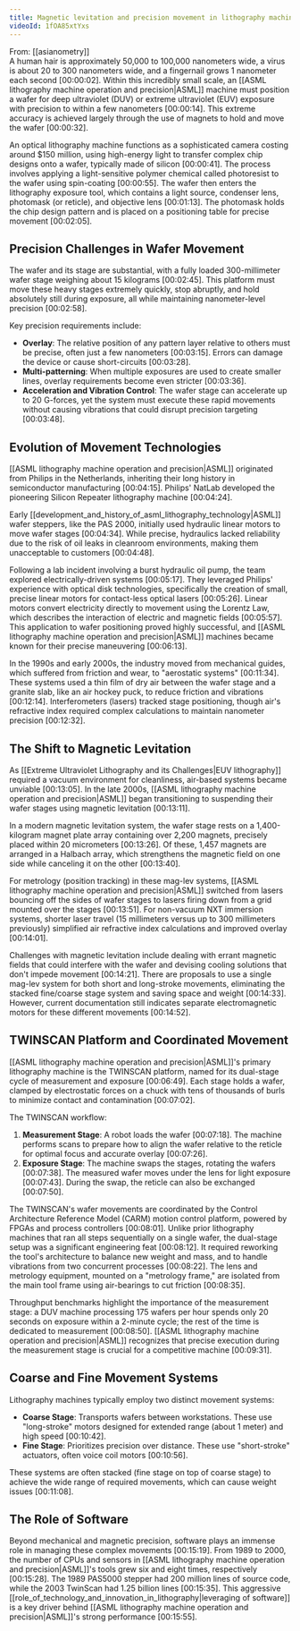```yaml
---
title: Magnetic levitation and precision movement in lithography machines
videoId: 1fOA85xtYxs
---
```


From: [[asianometry]] <br/> 
A human hair is approximately 50,000 to 100,000 nanometers wide, a virus is about 20 to 300 nanometers wide, and a fingernail grows 1 nanometer each second <a class="yt-timestamp" data-t="00:00:02">[00:00:02]</a>. Within this incredibly small scale, an [[ASML lithography machine operation and precision|ASML]] machine must position a wafer for deep ultraviolet (DUV) or extreme ultraviolet (EUV) exposure with precision to within a few nanometers <a class="yt-timestamp" data-t="00:00:14">[00:00:14]</a>. This extreme accuracy is achieved largely through the use of magnets to hold and move the wafer <a class="yt-timestamp" data-t="00:00:32">[00:00:32]</a>.

An optical lithography machine functions as a sophisticated camera costing around $150 million, using high-energy light to transfer complex chip designs onto a wafer, typically made of silicon <a class="yt-timestamp" data-t="00:00:41">[00:00:41]</a>. The process involves applying a light-sensitive polymer chemical called photoresist to the wafer using spin-coating <a class="yt-timestamp" data-t="00:00:55">[00:00:55]</a>. The wafer then enters the lithography exposure tool, which contains a light source, condenser lens, photomask (or reticle), and objective lens <a class="yt-timestamp" data-t="00:01:13">[00:01:13]</a>. The photomask holds the chip design pattern and is placed on a positioning table for precise movement <a class="yt-timestamp" data-t="00:02:05">[00:02:05]</a>.

## Precision Challenges in Wafer Movement

The wafer and its stage are substantial, with a fully loaded 300-millimeter wafer stage weighing about 15 kilograms <a class="yt-timestamp" data-t="00:02:45">[00:02:45]</a>. This platform must move these heavy stages extremely quickly, stop abruptly, and hold absolutely still during exposure, all while maintaining nanometer-level precision <a class="yt-timestamp" data-t="00:02:58">[00:02:58]</a>.

Key precision requirements include:
*   **Overlay**: The relative position of any pattern layer relative to others must be precise, often just a few nanometers <a class="yt-timestamp" data-t="00:03:15">[00:03:15]</a>. Errors can damage the device or cause short-circuits <a class="yt-timestamp" data-t="00:03:28">[00:03:28]</a>.
*   **Multi-patterning**: When multiple exposures are used to create smaller lines, overlay requirements become even stricter <a class="yt-timestamp" data-t="00:03:36">[00:03:36]</a>.
*   **Acceleration and Vibration Control**: The wafer stage can accelerate up to 20 G-forces, yet the system must execute these rapid movements without causing vibrations that could disrupt precision targeting <a class="yt-timestamp" data-t="00:03:48">[00:03:48]</a>.

## Evolution of Movement Technologies

[[ASML lithography machine operation and precision|ASML]] originated from Philips in the Netherlands, inheriting their long history in semiconductor manufacturing <a class="yt-timestamp" data-t="00:04:15">[00:04:15]</a>. Philips' NatLab developed the pioneering Silicon Repeater lithography machine <a class="yt-timestamp" data-t="00:04:24">[00:04:24]</a>.

Early [[development_and_history_of_asml_lithography_technology|ASML]] wafer steppers, like the PAS 2000, initially used hydraulic linear motors to move wafer stages <a class="yt-timestamp" data-t="00:04:34">[00:04:34]</a>. While precise, hydraulics lacked reliability due to the risk of oil leaks in cleanroom environments, making them unacceptable to customers <a class="yt-timestamp" data-t="00:04:48">[00:04:48]</a>.

Following a lab incident involving a burst hydraulic oil pump, the team explored electrically-driven systems <a class="yt-timestamp" data-t="00:05:17">[00:05:17]</a>. They leveraged Philips' experience with optical disk technologies, specifically the creation of small, precise linear motors for contact-less optical lasers <a class="yt-timestamp" data-t="00:05:26">[00:05:26]</a>. Linear motors convert electricity directly to movement using the Lorentz Law, which describes the interaction of electric and magnetic fields <a class="yt-timestamp" data-t="00:05:57">[00:05:57]</a>. This application to wafer positioning proved highly successful, and [[ASML lithography machine operation and precision|ASML]] machines became known for their precise maneuvering <a class="yt-timestamp" data-t="00:06:13">[00:06:13]</a>.

In the 1990s and early 2000s, the industry moved from mechanical guides, which suffered from friction and wear, to "aerostatic systems" <a class="yt-timestamp" data-t="00:11:34">[00:11:34]</a>. These systems used a thin film of dry air between the wafer stage and a granite slab, like an air hockey puck, to reduce friction and vibrations <a class="yt-timestamp" data-t="00:12:14">[00:12:14]</a>. Interferometers (lasers) tracked stage positioning, though air's refractive index required complex calculations to maintain nanometer precision <a class="yt-timestamp" data-t="00:12:32">[00:12:32]</a>.

## The Shift to Magnetic Levitation

As [[Extreme Ultraviolet Lithography and its Challenges|EUV lithography]] required a vacuum environment for cleanliness, air-based systems became unviable <a class="yt-timestamp" data-t="00:13:05">[00:13:05]</a>. In the late 2000s, [[ASML lithography machine operation and precision|ASML]] began transitioning to suspending their wafer stages using magnetic levitation <a class="yt-timestamp" data-t="00:13:11">[00:13:11]</a>.

In a modern magnetic levitation system, the wafer stage rests on a 1,400-kilogram magnet plate array containing over 2,200 magnets, precisely placed within 20 micrometers <a class="yt-timestamp" data-t="00:13:26">[00:13:26]</a>. Of these, 1,457 magnets are arranged in a Halbach array, which strengthens the magnetic field on one side while canceling it on the other <a class="yt-timestamp" data-t="00:13:40">[00:13:40]</a>.

For metrology (position tracking) in these mag-lev systems, [[ASML lithography machine operation and precision|ASML]] switched from lasers bouncing off the sides of wafer stages to lasers firing down from a grid mounted over the stages <a class="yt-timestamp" data-t="00:13:51">[00:13:51]</a>. For non-vacuum NXT immersion systems, shorter laser travel (15 millimeters versus up to 300 millimeters previously) simplified air refractive index calculations and improved overlay <a class="yt-timestamp" data-t="00:14:01">[00:14:01]</a>.

Challenges with magnetic levitation include dealing with errant magnetic fields that could interfere with the wafer and devising cooling solutions that don't impede movement <a class="yt-timestamp" data-t="00:14:21">[00:14:21]</a>. There are proposals to use a single mag-lev system for both short and long-stroke movements, eliminating the stacked fine/coarse stage system and saving space and weight <a class="yt-timestamp" data-t="00:14:33">[00:14:33]</a>. However, current documentation still indicates separate electromagnetic motors for these different movements <a class="yt-timestamp" data-t="00:14:52">[00:14:52]</a>.

## TWINSCAN Platform and Coordinated Movement

[[ASML lithography machine operation and precision|ASML]]'s primary lithography machine is the TWINSCAN platform, named for its dual-stage cycle of measurement and exposure <a class="yt-timestamp" data-t="00:06:49">[00:06:49]</a>. Each stage holds a wafer, clamped by electrostatic forces on a chuck with tens of thousands of burls to minimize contact and contamination <a class="yt-timestamp" data-t="00:07:02">[00:07:02]</a>.

The TWINSCAN workflow:
1.  **Measurement Stage**: A robot loads the wafer <a class="yt-timestamp" data-t="00:07:18">[00:07:18]</a>. The machine performs scans to prepare how to align the wafer relative to the reticle for optimal focus and accurate overlay <a class="yt-timestamp" data-t="00:07:26">[00:07:26]</a>.
2.  **Exposure Stage**: The machine swaps the stages, rotating the wafers <a class="yt-timestamp" data-t="00:07:38">[00:07:38]</a>. The measured wafer moves under the lens for light exposure <a class="yt-timestamp" data-t="00:07:43">[00:07:43]</a>. During the swap, the reticle can also be exchanged <a class="yt-timestamp" data-t="00:07:50">[00:07:50]</a>.

The TWINSCAN's wafer movements are coordinated by the Control Architecture Reference Model (CARM) motion control platform, powered by FPGAs and process controllers <a class="yt-timestamp" data-t="00:07:58">[00:08:01]</a>. Unlike prior lithography machines that ran all steps sequentially on a single wafer, the dual-stage setup was a significant engineering feat <a class="yt-timestamp" data-t="00:08:12">[00:08:12]</a>. It required reworking the tool's architecture to balance new weight and mass, and to handle vibrations from two concurrent processes <a class="yt-timestamp" data-t="00:08:22">[00:08:22]</a>. The lens and metrology equipment, mounted on a "metrology frame," are isolated from the main tool frame using air-bearings to cut friction <a class="yt-timestamp" data-t="00:08:35">[00:08:35]</a>.

Throughput benchmarks highlight the importance of the measurement stage: a DUV machine processing 175 wafers per hour spends only 20 seconds on exposure within a 2-minute cycle; the rest of the time is dedicated to measurement <a class="yt-timestamp" data-t="00:08:50">[00:08:50]</a>. [[ASML lithography machine operation and precision|ASML]] recognizes that precise execution during the measurement stage is crucial for a competitive machine <a class="yt-timestamp" data-t="00:09:31">[00:09:31]</a>.

## Coarse and Fine Movement Systems

Lithography machines typically employ two distinct movement systems:
*   **Coarse Stage**: Transports wafers between workstations. These use "long-stroke" motors designed for extended range (about 1 meter) and high speed <a class="yt-timestamp" data-t="00:10:42">[00:10:42]</a>.
*   **Fine Stage**: Prioritizes precision over distance. These use "short-stroke" actuators, often voice coil motors <a class="yt-timestamp" data-t="00:10:56">[00:10:56]</a>.

These systems are often stacked (fine stage on top of coarse stage) to achieve the wide range of required movements, which can cause weight issues <a class="yt-timestamp" data-t="00:11:08">[00:11:08]</a>.

## The Role of Software

Beyond mechanical and magnetic precision, software plays an immense role in managing these complex movements <a class="yt-timestamp" data-t="00:15:19">[00:15:19]</a>. From 1989 to 2000, the number of CPUs and sensors in [[ASML lithography machine operation and precision|ASML]]'s tools grew six and eight times, respectively <a class="yt-timestamp" data-t="00:15:28">[00:15:28]</a>. The 1989 PAS5000 stepper had 200 million lines of source code, while the 2003 TwinScan had 1.25 billion lines <a class="yt-timestamp" data-t="00:15:35">[00:15:35]</a>. This aggressive [[role_of_technology_and_innovation_in_lithography|leveraging of software]] is a key driver behind [[ASML lithography machine operation and precision|ASML]]'s strong performance <a class="yt-timestamp" data-t="00:15:55">[00:15:55]</a>.
